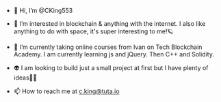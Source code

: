 - 👋 Hi, I’m @CKing553 

- 👀 I’m interested in blockchain & anything with the internet. I also like anything to do with space, it's super interesting to me!🪐

- 🌱 I’m currently taking online courses from Ivan on Tech Blockchain Academy. I am currently learning js and jQuery. Then C++ and Solidity.

- 👽 I am looking to build just a small project at first but I have plenty of ideas🧐🤓

- 📫 How to reach me at c.king@tuta.io

<!---
CKing553/CKing553 is a ✨ special ✨ repository because its `README.md` (this file) appears on your GitHub profile.
You can click the Preview link to take a look at your changes.
--->
